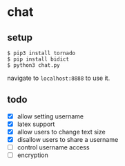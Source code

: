 # chat

## setup

```
$ pip3 install tornado
$ pip install bidict
$ python3 chat.py
```
navigate to `localhost:8888` to use it.

## todo

- [x] allow setting username
- [x] latex support
- [x] allow users to change text size
- [x] disallow users to share a username
- [ ] control username access
- [ ] encryption
